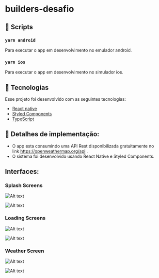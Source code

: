 # builders-desafio


## :hammer: Scripts

### `yarn android`

Para executar o app em desenvolvimento no emulador android.<br>

### `yarn ios`

Para executar o app em desenvolvimento no simulador ios.<br>

## :rocket: Tecnologias

Esse projeto foi desenvolvido com as seguintes tecnologias:

- [React native](https://reactnative.dev/)
- [Styled Components](https://styled-components.com/)
- [TypeScript](https://www.typescriptlang.org/)

## :page_facing_up: Detalhes de implementação:
- O app esta consumindo uma API Rest disponibilizada
gratuitamente no link https://openweathermap.org/api  .
- O sistema foi desenvolvido usando React Native e Styled Components.


## Interfaces:
### Splash Screens

![Alt text](../main/docs/loading_screen_android.png "Splash Screen Android")

![Alt text](../main/docs/splash_screen_ios.png "Splash Screen IOs")


### Loading Screens

![Alt text](../main/docs/loading_screen_android.png "Loading Screen Android")

![Alt text](../main/docs/loading_screen_ios.png?raw=true "Loading Screen IOS")


###  Weather Screen

![Alt text](../main/docs/weather_screen_android.png?raw=true "Home Android")

![Alt text](../main/docs/weather_screen_ios.png?raw=true "Home IOS")
